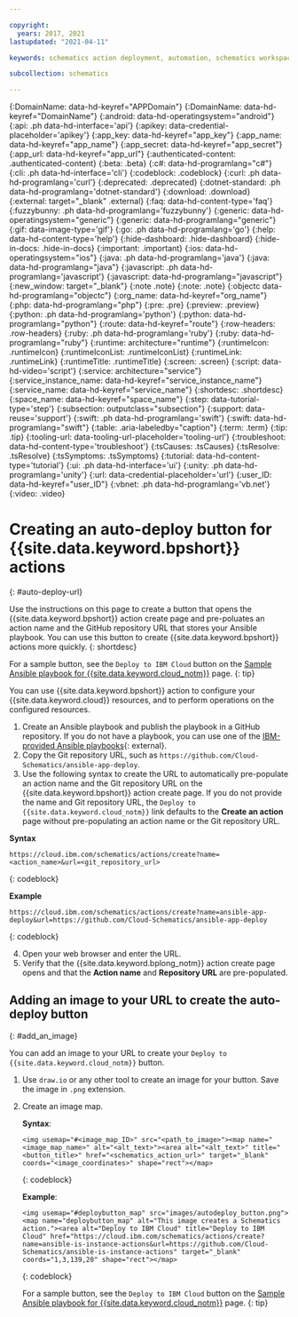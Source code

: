 ```yaml
---

copyright:
  years: 2017, 2021
lastupdated: "2021-04-11"

keywords: schematics action deployment, automation, schematics workspace,  schematics workspace creation, auto deploy

subcollection: schematics

---
```


{:DomainName: data-hd-keyref="APPDomain"}
{:DomainName: data-hd-keyref="DomainName"}
{:android: data-hd-operatingsystem="android"}
{:api: .ph data-hd-interface='api'}
{:apikey: data-credential-placeholder='apikey'}
{:app_key: data-hd-keyref="app_key"}
{:app_name: data-hd-keyref="app_name"}
{:app_secret: data-hd-keyref="app_secret"}
{:app_url: data-hd-keyref="app_url"}
{:authenticated-content: .authenticated-content}
{:beta: .beta}
{:c#: data-hd-programlang="c#"}
{:cli: .ph data-hd-interface='cli'}
{:codeblock: .codeblock}
{:curl: .ph data-hd-programlang='curl'}
{:deprecated: .deprecated}
{:dotnet-standard: .ph data-hd-programlang='dotnet-standard'}
{:download: .download}
{:external: target="_blank" .external}
{:faq: data-hd-content-type='faq'}
{:fuzzybunny: .ph data-hd-programlang='fuzzybunny'}
{:generic: data-hd-operatingsystem="generic"}
{:generic: data-hd-programlang="generic"}
{:gif: data-image-type='gif'}
{:go: .ph data-hd-programlang='go'}
{:help: data-hd-content-type='help'}
{:hide-dashboard: .hide-dashboard}
{:hide-in-docs: .hide-in-docs}
{:important: .important}
{:ios: data-hd-operatingsystem="ios"}
{:java: .ph data-hd-programlang='java'}
{:java: data-hd-programlang="java"}
{:javascript: .ph data-hd-programlang='javascript'}
{:javascript: data-hd-programlang="javascript"}
{:new_window: target="_blank"}
{:note .note}
{:note: .note}
{:objectc data-hd-programlang="objectc"}
{:org_name: data-hd-keyref="org_name"}
{:php: data-hd-programlang="php"}
{:pre: .pre}
{:preview: .preview}
{:python: .ph data-hd-programlang='python'}
{:python: data-hd-programlang="python"}
{:route: data-hd-keyref="route"}
{:row-headers: .row-headers}
{:ruby: .ph data-hd-programlang='ruby'}
{:ruby: data-hd-programlang="ruby"}
{:runtime: architecture="runtime"}
{:runtimeIcon: .runtimeIcon}
{:runtimeIconList: .runtimeIconList}
{:runtimeLink: .runtimeLink}
{:runtimeTitle: .runtimeTitle}
{:screen: .screen}
{:script: data-hd-video='script'}
{:service: architecture="service"}
{:service_instance_name: data-hd-keyref="service_instance_name"}
{:service_name: data-hd-keyref="service_name"}
{:shortdesc: .shortdesc}
{:space_name: data-hd-keyref="space_name"}
{:step: data-tutorial-type='step'}
{:subsection: outputclass="subsection"}
{:support: data-reuse='support'}
{:swift: .ph data-hd-programlang='swift'}
{:swift: data-hd-programlang="swift"}
{:table: .aria-labeledby="caption"}
{:term: .term}
{:tip: .tip}
{:tooling-url: data-tooling-url-placeholder='tooling-url'}
{:troubleshoot: data-hd-content-type='troubleshoot'}
{:tsCauses: .tsCauses}
{:tsResolve: .tsResolve}
{:tsSymptoms: .tsSymptoms}
{:tutorial: data-hd-content-type='tutorial'}
{:ui: .ph data-hd-interface='ui'}
{:unity: .ph data-hd-programlang='unity'}
{:url: data-credential-placeholder='url'}
{:user_ID: data-hd-keyref="user_ID"}
{:vbnet: .ph data-hd-programlang='vb.net'}
{:video: .video}



# Creating an auto-deploy button for {{site.data.keyword.bpshort}} actions
{: #auto-deploy-url}

Use the instructions on this page to create a button that opens the {{site.data.keyword.bpshort}} action create page and pre-poluates an action name and the GitHub repository URL that stores your Ansible playbook. You can use this button to create {{site.data.keyword.bpshort}} actions more quickly. 
{: shortdesc}

For a sample button, see the `Deploy to IBM Cloud` button on the [Sample Ansible playbook for {{site.data.keyword.cloud_notm}}](/docs/schematics?topic=schematics-sample_actiontemplates) page.
{: tip}

You can use {{site.data.keyword.bpshort}} action to configure your {{site.data.keyword.cloud}} resources, and to perform operations on the configured resources. 
1. Create an Ansible playbook and publish the playbook in a GitHub repository. If you do not have a playbook, you can use one of the [IBM-provided Ansible playbooks](https://github.com/Cloud-Schematics/?q=Ansible&type=&language=&sort=){: external}.
2. Copy the Git repository URL, such as `https://github.com/Cloud-Schematics/ansible-app-deploy`. 
3. Use the following syntax to create the URL to automatically pre-populate an action name and the Git repository URL on the {{site.data.keyword.bpshort}} action create page. If you do not provide the name and Git repository URL, the `Deploy to {{site.data.keyword.cloud_notm}}` link defaults to the **Create an action** page without pre-populating an action name or the Git repository URL.

  **Syntax**
  ```
  https://cloud.ibm.com/schematics/actions/create?name=<action_name>&url=<git_repository_url>
  ```
  {: codeblock}

  **Example**
  ```
  https://cloud.ibm.com/schematics/actions/create?name=ansible-app-deploy&url=https://github.com/Cloud-Schematics/ansible-app-deploy
  ```
  {: codeblock}
  
4. Open your web browser and enter the URL.
5. Verify that the {{site.data.keyword.bplong_notm}} action create page opens and that the **Action name** and **Repository URL** are pre-populated.

## Adding an image to your URL to create the auto-deploy button
{: #add_an_image}

You can add an image to your URL to create your `Deploy to {{site.data.keyword.cloud_notm}}` button.

1. Use `draw.io` or any other tool to create an image for your button. Save the image in `.png` extension.
2. Create an image map. 

   **Syntax**: 
   ```
   <img usemap="#<image_map_ID>" src="<path_to_image>"><map name="<image_map_name>" alt="<alt_text>"><area alt="<alt_text>" title="<button_title>" href="<schematics_action_url>" target="_blank" coords="<image_coordinates>" shape="rect"></map>
   ```
   {: codeblock}
   
   **Example**: 
   ```
   <img usemap="#deploybutton_map" src="images/autodeploy_button.png"><map name="deploybutton_map" alt="This image creates a Schematics action."><area alt="Deploy to IBM Cloud" title="Deploy to IBM Cloud" href="https://cloud.ibm.com/schematics/actions/create?name=ansible-is-instance-actions&url=https://github.com/Cloud-Schematics/ansible-is-instance-actions" target="_blank" coords="1,3,139,20" shape="rect"></map>
   ```
   {: codeblock}

   For a sample button, see the `Deploy to IBM Cloud` button on the [Sample Ansible playbook for {{site.data.keyword.cloud_notm}}](/docs/schematics?topic=schematics-sample_actiontemplates) page.
{: tip}
